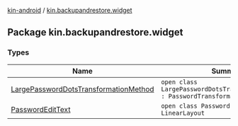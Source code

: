 [kin-android](../index.md) / [kin.backupandrestore.widget](./index.md)

## Package kin.backupandrestore.widget

### Types

| Name | Summary |
|---|---|
| [LargePasswordDotsTransformationMethod](-large-password-dots-transformation-method/index.md) | `open class LargePasswordDotsTransformationMethod : PasswordTransformationMethod` |
| [PasswordEditText](-password-edit-text/index.md) | `open class PasswordEditText : LinearLayout` |
